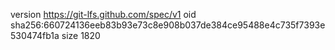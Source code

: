 version https://git-lfs.github.com/spec/v1
oid sha256:660724136eeb83b93e73c8e908b037de384ce95488e4c735f7393e530474fb1a
size 1820
